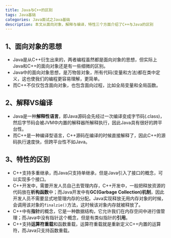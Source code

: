 ```yaml
---
title: Java与C++的区别
tags: Java基础
categories: Java面试之Java基础
description: 本文从面向对象，解释与编译，特性三个方面介绍了C++与Java的区别
---
```


## 1、面向对象的思想

- Java是从C++衍生出来的，两者编程虽然都是面向对象的思想，但实际上Java和C++的面向对象还是有一些细微的区别。
- Java中的面向对象思想，是万物皆对象，所有代码(变量和方法)都在类中定义，这也使我们的编程更容易理解，更简单。
- 而C++不仅仅包含面向对象，也包含面向过程，比如全局变量和全局函数。

## 2、解释VS编译

- Java是一种**解释性语言**，即Java源码会先经过一次编译变成字节码(.class)，然后字节码会被JVM中内置的解释器所解释执行，因此Java具有很好的跨平台性。
- 而C++是一种编译型语言，C++源码在编译的时候直接解释了，因此C++的源码执行速度快，但跨平台性不如Java。

## 3、特性的区别

- C++支持多重继承，而Java只支持单继承，但是Java引入了接口的概念，可以实现多个接口。
- C++开发中，需要开发人员自己去管理内存，C++开发中，一般把释放资源的代码放在**析构函数**中；而Java开发中有**GC(Garbage Collection)机制**，因此开发人员不需要显式地管理内存的分配。Java实现释放无用内存对象的时候，会调用该对象的`finalzie()`方法，这时候该对象内存就被释放了。
- C++中有**指针**的概念，它是一种数据结构，它允许我们在内存空间中进行值管理；而Java中没有指针这个概念，但是有类似指针的**引用**。
- C++支持**运算符重载**和函数重载，运算符重载就是重新定义C++内置的运算符，而Java只支持函数重载。